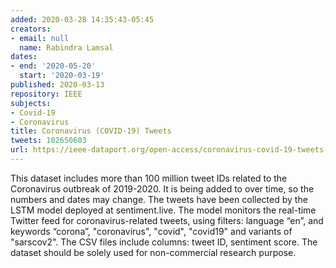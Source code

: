 ```yaml
---
added: 2020-03-28 14:35:43-05:45
creators:
- email: null
  name: Rabindra Lamsal
dates:
- end: '2020-05-20'
  start: '2020-03-19'
published: 2020-03-13
repository: IEEE
subjects:
- Covid-19
- Coronavirus
title: Coronavirus (COVID-19) Tweets
tweets: 102650603
url: https://ieee-dataport.org/open-access/coronavirus-covid-19-tweets-dataset
---
```


This dataset includes more than 100 million tweet IDs related to the Coronavirus outbreak of 2019-2020. It is being added to over time, so the  numbers and dates may change. The tweets have been collected by the LSTM model deployed at sentiment.live. The model monitors the real-time Twitter feed for coronavirus-related tweets, using filters: language “en”, and keywords “corona”, "coronavirus", "covid", "covid19" and variants of "sarscov2". The CSV files include columns: tweet ID,  sentiment score. The dataset should be solely used for non-commercial research purpose.
